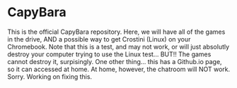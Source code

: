 # CapyBara
This is the official CapyBara repository. Here, we will have all of the games in the drive, AND a possible way to get Crostini (Linux) on your Chromebook.
Note that this is a test, and may not work, or will just absolutly destroy your computer trying to use the Linux test... BUT!! The games cannot destroy it, surpisingly.
One other thing... this has a Github.io page, so it can accessed at home. At home, however, the chatroom will NOT work. Sorry. Working on fixing this.

